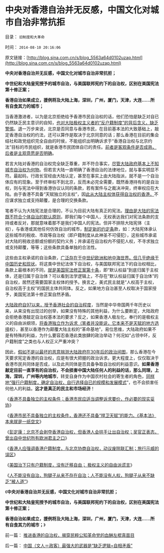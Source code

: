# 中央对香港自治并无反感，中国文化对城市自治非常抗拒

目录： `旧制度和大革命` 

时间： `2014-08-10 20:16:06` 

原文链接：[http://blog.sina.com.cn/s/blog_5563a64d0102uzap.html](http://blog.sina.com.cn/s/blog_5563a64d0102uzap.html)

**中央对香港自治并无反感，中国文化对城市自治非常抗拒；**

**中世纪和大陆皇宪授予的城市自治，与美国联邦宪约下的自治权，区别在美国宪法第十修正案；**

**香港自治如果成立，援例将及大陆上海，深圳，广州，厦门，天津，大连……所有自食其力的城市；**



当香港激进者，以为是北京拒绝给予香港市民自治权的话，他们恐怕是缺乏对自已仍然缺乏民主意识的自知，[也对大陆极权主义者的“反户籍制度”的背后含义，缺乏警惕](../../../2014/8/7/户籍制度“行政改革细则”基本正确；宣传口径颠倒黑白；.md)。退一万步来说，北京是否同意与香港市民，在目前基本法的大致基础上，敲定香港自治权的约法，还可以算作是取决于北京同意的话；那么香港在目前的集会结社和政党组织完全自由的时侯，不能组织出明确诉求于“香港自治权与北京约法”目标的市民组织，就是香港市民团体自已的责任。[前者是客观条件是否成熟，后者是主观意愿是否明确](../../../2014/7/2/《环球时报》确实拷问了香港公投：什么是真正的民主？.md)。

若言大陆对香港的自治权完全缺乏尊重，并不符合事实，[尽管大陆政府基本上不知城市自治权为何物](../../../2014/7/11/香港自治或行政，港独和基本法中的法学原理和常识；.md)。但若言大陆一直明确了香港自治的法律地位，就与事实明显不符。最起码，行政长官经由大陆认定，甚至在事实上由大陆指派，就不是一个自治体应有的现象。至于终审权不到北京，反而未必完全需要，既然香港持有的是自治权，则与宪法中得到香港协议认同的条款，若有案件与之裁决冲突，终审权应在大陆。由于香港不具备“天赋独立的主权”，因[此从大陆主权体获得自治权的香港，](../../../2014/7/7/香港如果真的是一个自由港，香港经济体系就不会崩溃；.md)不应谋求独立或支持颠覆，是合理的交换条款。

笔者不认为大陆宪法是合理的，不认为目前大陆有真正的宪法。[理由是大陆的宪法既不符合个体自治的默认原则](../../../2012/6/16/民主社会最根本的内核不是选举.md)，即我们每个中国人，无权表达我们对宪法条款的支持或者反对，那就意味着那不是我们中国人的宪法。但并不排除大陆宪体（主权），与香港或其他任何仿效自治的城市，[制定新的约定条](../../../2007/9/30/民主就是与民约法；法律并不是道德的上层建筑.md)款，如：大陆宪体承认这些城市的税收、市政等自治权（即户籍制度从此神圣不可侵犯），这些城市承诺对大陆的税收总额或份额的契约义务；并承诺在自治权内不侵犯人权，不寻求独立或支持颠覆，等等；这些条款具备单独的合法性。

这些由主权承诺的自治条款，[广泛存在于中世纪欧洲和地中海世界。但几乎绝缘于中国历史和现状](../../../2014/2/21/为什么晚清社区自治，和民国联省自治，都注定不能成功？.md)。将这类中世纪法体下自治权，与美国联邦宪法下的自治权相比，条款上最根本的不同，[就是美国宪法修正案第十条](../../../2012/7/2/愚昧的《人权宣言》不了解“默认归属权”.md)，即“默认权益”到底归属于主权体，还是归属于自治体？可以看到法学逻辑上，不存在“默认权益归属于自治体”的自治权，居然还需要国家主权体的授予。换言之，美式民主就是“人权高于主权，自治权高于主权”的国民主体共同体。反之，如果地方自治甚至人权取决于国家授予，美国宪法第十修正案自然矛盾。

[大陆政府自97以来，授予香港社会的自治程度](../../../2012/9/6/香港，澳门和深圳的自治权异同；.md)，当然是中华帝国两千年历史以来，从来没有出现过的创举，如果没有特殊的其他利益，为什么要断定，大陆政府会拒绝香港敲定自治权基本法的要求？反之，如果香港人极左化，奉行的是极权主义的自由派纲领，[将香港独立作为诉求（笔者并没能说，它本来不是天赋的地方选择](../../../2014/8/5/“天赋权力”的科学含义是“无限制争取”，“天”不是主权实体；.md)权），甚至以香港作为颠覆大陆主权的“革命基地”，易位思维，大陆政府如果不是有特殊的利益，为什么要容忍香港此类放肆的政治举动？何况如“占领中环，反户籍制度”之类也与人权正义严重冲突？

因此，[假如不是以最坏的恶意揣测大陆政府在30年后的政治间图](../../../2014/8/6/没有享受过自由的香港人，也不知道自由，和自由的可贵；.md)，那么香港在今天要求宪定香港的自治权，应是有很大把握的政治诉求。更大程度上，仅仅取决于香港市民共同体是否成，以及此共同体是否具备争取自治权的利益意识。**如果香港敲定目前一直享有的自治权，不会损害中国大陆任何人的利益的话，那么同理，上海，深圳，广州等内地城市**，转变自身作为中国农村社会的寄生者的角色，[同样地“强行户籍制度，确定自治权，自行选择自已的规模和发展模式](../../../2014/8/7/香港人应强调户籍制度，协商自治权，动议废除联汇制；.md)”，也不会损害任何他人的利益。**这才是真正的民主和市场经济**！

《[香港不具备独立的主权条件；香港市民应适当调整诉求要价，作必要的现实妥协](../../../2014/7/20/香港不具备独立的主权条件.md)》

《[香港市民不具备独立的主权条件，香港还不具备“捍卫天赋”的能力。《基本法》本来就是一纸空文](../../../2014/8/5/“天赋权力”的科学含义是“无限制争取”，“天”不是主权实体；.md)》

《[彭定康：北京不会剥夺香港自治权，但香港人会拱手让出自治权；吴官正表态，曾出自中世纪所有欧洲君主之口](../../../2014/8/6/没有享受过自由的香港人，也不知道自由，和自由的可贵；.md)》

《[香港人应强调香港户籍制度，与北京协商自治权，动议废除联汇制；旅行示威的误区](../../../2014/8/7/香港人应强调户籍制度，协商自治权，动议废除联汇制；.md)》

《[美国治下只有户籍制度，没有迁移自由；
极权主义的自由派谎言](../../../2014/8/8/美国治下只有户籍制度，没有迁移自由.md)》

《[人不能没有自治，狗腿子从来不存在自治；人不能没有人权，狗腿子从来不缺乏“被人道”](../../../2014/8/9/香港自治权，最大的阻力是北京中央，香港自已，还是民粹血酬？.md)》

《**中央对香港自治并无反感，中国文化对城市自治非常抗拒；**

**中世纪和大陆皇宪授予的城市自治，与美国联邦宪约下的自治权，区别在美国宪法第十修正案；**

**香港自治如果成立，援例将及大陆上海，深圳，广州，厦门，天津，大连……所有自食其力的城市；**》

前一篇： [推进香港的自治权，揭穿民粹公知革命党的血酬左棍真面目](../../../2014/8/11/推进香港的自治权，揭穿民粹公知革命党的血酬左棍真面目.md)

后一篇： [中国（文人＝政客）最强大的武器是“缺乏逻辑=自相矛盾”](../../../2014/8/10/中国（文人＝政客）最强大的武器是“缺乏逻辑=自相矛盾”.md)

